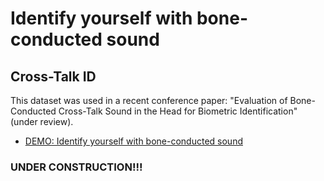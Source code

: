 # Identify yourself with bone-conducted sound

## Cross-Talk ID

This dataset was used in a recent conference paper: "Evaluation of Bone-Conducted Cross-Talk Sound in the Head for Biometric Identification" (under review).

- [DEMO: Identify yourself with bone-conducted sound](https://youtu.be/LQtHSgGGkHc)

### UNDER CONSTRUCTION!!!